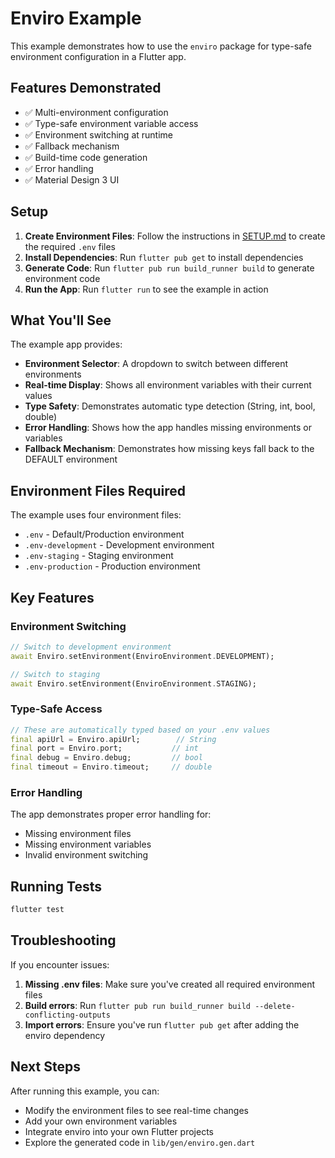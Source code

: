 # Enviro Example

This example demonstrates how to use the `enviro` package for type-safe environment configuration in a Flutter app.

## Features Demonstrated

- ✅ Multi-environment configuration
- ✅ Type-safe environment variable access
- ✅ Environment switching at runtime
- ✅ Fallback mechanism
- ✅ Build-time code generation
- ✅ Error handling
- ✅ Material Design 3 UI

## Setup

1. **Create Environment Files**: Follow the instructions in [SETUP.md](SETUP.md) to create the required `.env` files
2. **Install Dependencies**: Run `flutter pub get` to install dependencies
3. **Generate Code**: Run `flutter pub run build_runner build` to generate environment code
4. **Run the App**: Run `flutter run` to see the example in action

## What You'll See

The example app provides:

- **Environment Selector**: A dropdown to switch between different environments
- **Real-time Display**: Shows all environment variables with their current values
- **Type Safety**: Demonstrates automatic type detection (String, int, bool, double)
- **Error Handling**: Shows how the app handles missing environments or variables
- **Fallback Mechanism**: Demonstrates how missing keys fall back to the DEFAULT environment

## Environment Files Required

The example uses four environment files:
- `.env` - Default/Production environment
- `.env-development` - Development environment  
- `.env-staging` - Staging environment
- `.env-production` - Production environment

## Key Features

### Environment Switching
```dart
// Switch to development environment
await Enviro.setEnvironment(EnviroEnvironment.DEVELOPMENT);

// Switch to staging
await Enviro.setEnvironment(EnviroEnvironment.STAGING);
```

### Type-Safe Access
```dart
// These are automatically typed based on your .env values
final apiUrl = Enviro.apiUrl;        // String
final port = Enviro.port;           // int  
final debug = Enviro.debug;         // bool
final timeout = Enviro.timeout;     // double
```

### Error Handling
The app demonstrates proper error handling for:
- Missing environment files
- Missing environment variables
- Invalid environment switching

## Running Tests

```bash
flutter test
```

## Troubleshooting

If you encounter issues:

1. **Missing .env files**: Make sure you've created all required environment files
2. **Build errors**: Run `flutter pub run build_runner build --delete-conflicting-outputs`
3. **Import errors**: Ensure you've run `flutter pub get` after adding the enviro dependency

## Next Steps

After running this example, you can:
- Modify the environment files to see real-time changes
- Add your own environment variables
- Integrate enviro into your own Flutter projects
- Explore the generated code in `lib/gen/enviro.gen.dart`